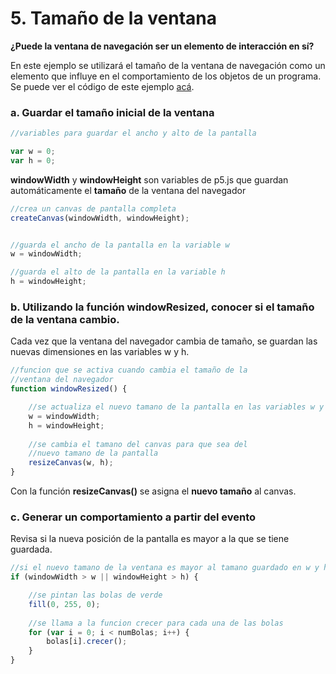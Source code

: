 # 5. Tamaño de la ventana

**¿Puede la ventana de navegación ser un elemento de interacción en sí?**  

En este ejemplo se utilizará el tamaño de la ventana de navegación como un elemento que influye en el comportamiento de los objetos de un programa. Se puede ver el código de este ejemplo [acá](http://alpha.editor.p5js.org/laurajunco/sketches/BkEKWjCCW).

### a. Guardar el tamaño inicial de la ventana

```javascript
//variables para guardar el ancho y alto de la pantalla

var w = 0;
var h = 0;
```

**windowWidth** y **windowHeight** son variables de p5.js que guardan automáticamente el **tamaño** de la ventana del navegador

```javascript
//crea un canvas de pantalla completa
createCanvas(windowWidth, windowHeight);


//guarda el ancho de la pantalla en la variable w
w = windowWidth;

//guarda el alto de la pantalla en la variable h
h = windowHeight;
```

### b. Utilizando la función windowResized, conocer si el tamaño de la ventana cambio.

Cada vez que la ventana del navegador cambia de tamaño, se guardan las nuevas dimensiones en las variables w y h.

```javascript
//funcion que se activa cuando cambia el tamaño de la
//ventana del navegador
function windowResized() {

    //se actualiza el nuevo tamano de la pantalla en las variables w y h
    w = windowWidth;
    h = windowHeight;
    
    //se cambia el tamano del canvas para que sea del
    //nuevo tamano de la pantalla
    resizeCanvas(w, h);
}
```

Con la función **resizeCanvas\(\)** se asigna el **nuevo tamaño** al canvas.

### c. Generar un comportamiento a partir del evento

Revisa si la nueva posición de la pantalla es mayor a la que se tiene guardada.

```javascript
//si el nuevo tamano de la ventana es mayor al tamano guardado en w y h
if (windowWidth > w || windowHeight > h) {

    //se pintan las bolas de verde
    fill(0, 255, 0);
    
    //se llama a la funcion crecer para cada una de las bolas
    for (var i = 0; i < numBolas; i++) {
        bolas[i].crecer();
    }
}
```

  




